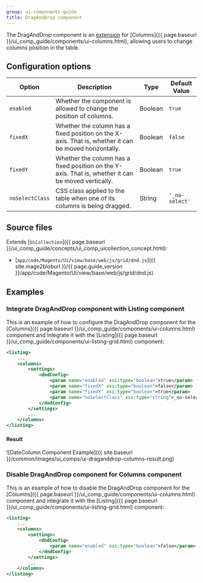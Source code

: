 ```yaml
---
group: ui-components-guide
title: DragAndDrop component
---
```


The DragAndDrop component is an [extension](https://glossary.magento.com/extension) for [Columns]({{ page.baseurl }}/ui_comp_guide/components/ui-columns.html), allowing users to change columns position in the table.

## Configuration options

| Option | Description | Type | Default Value |
| --- | --- | --- | --- |
| `enabled `| Whether the component is allowed to change the position of columns. | Boolean | `true` |
| `fixedX` | Whether the column has a fixed position on the X-axis. That is, whether it can be moved horizontally. | Boolean | `false` |
| `fixedY` | Whether the column has a fixed position on the Y-axis. That is, whether it can be moved vertically. | Boolean | `true` |
| `noSelectClass` | CSS class applied to the table when one of its columns is being dragged. | String | `'_no-select'` |

## Source files

Extends [`UiCollection`]({{ page.baseurl }}/ui_comp_guide/concepts/ui_comp_uicollection_concept.html):

-  [`app/code/Magento/Ui/view/base/web/js/grid/dnd.js`]({{ site.mage2bloburl }}/{{ page.guide_version }}/app/code/Magento/Ui/view/base/web/js/grid/dnd.js)

## Examples

### Integrate DragAndDrop component with Listing component

This is an example of how to configure the DragAndDrop component for the [Columns]({{ page.baseurl }}/ui_comp_guide/components/ui-columns.html) component and integrate it with the [Listing]({{ page.baseurl }}/ui_comp_guide/components/ui-listing-grid.html) component:

```xml
<listing>
    ...
    <columns>
        <settings>
            <dndConfig>
                <param name="enabled" xsi:type="boolean">true</param>
                <param name="fixedX" xsi:type="boolean">false</param>
                <param name="fixedY" xsi:type="boolean">true</param>
                <param name="noSelectClass" xsi:type="string">_no-select</param>
            </dndConfig>
        </settings>
        ...
    </columns>
</listing>
```

#### Result

![DateColumn Component Example]({{ site.baseurl }}/common/images/ui_comps/ui-draganddrop-columns-result.png)

### Disable DragAndDrop component for Columns component

This is an example of how to disable the DragAndDrop component for the [Columns]({{ page.baseurl }}/ui_comp_guide/components/ui-columns.html) component and integrate it with the [Listing]({{ page.baseurl }}/ui_comp_guide/components/ui-listing-grid.html) component:

```xml
<listing>
    ...
    <columns>
        <settings>
            <dndConfig>
                <param name="enabled" xsi:type="boolean">false</param>
            </dndConfig>
        </settings>
        ...
    </columns>
</listing>
```
